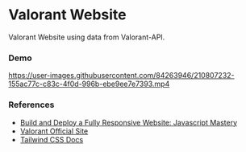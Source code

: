# Valorant Website
Valorant Website using data from Valorant-API.
### Demo
https://user-images.githubusercontent.com/84263946/210807232-155ac77c-c83c-4f0d-996b-ebe9ee7e7393.mp4
### References
* [Build and Deploy a Fully Responsive Website: Javascript Mastery](https://www.youtube.com/watch?v=_oO4Qi5aVZs&t=521s)
* [Valorant Official Site](https://playvalorant.com/en-gb/)
* [Tailwind CSS Docs](https://tailwindcss.com/)
